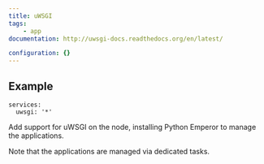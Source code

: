 ```yaml
---
title: uWSGI
tags:
    - app
documentation: http://uwsgi-docs.readthedocs.org/en/latest/

configuration: {}
---
```


## Example

    services:
      uwsgi: '*'

Add support for uWSGI on the node, installing Python Emperor to manage the applications.

Note that the applications are managed via dedicated tasks.